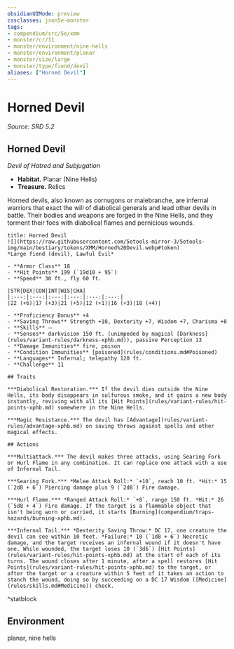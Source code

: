 ```yaml
---
obsidianUIMode: preview
cssclasses: json5e-monster
tags:
- compendium/src/5e/xmm
- monster/cr/11
- monster/environment/nine-hells
- monster/environment/planar
- monster/size/large
- monster/type/fiend/devil
aliases: ["Horned Devil"]
---
```

# Horned Devil
*Source: SRD 5.2*  

## Horned Devil

*Devil of Hatred and Subjugation*

- **Habitat.** Planar (Nine Hells)  
- **Treasure.** Relics  

Horned devils, also known as cornugons or malebranche, are infernal warriors that exact the will of diabolical generals and lead other devils in battle. Their bodies and weapons are forged in the Nine Hells, and they torment their foes with diabolical flames and pernicious wounds.

```ad-statblock
title: Horned Devil
![](https://raw.githubusercontent.com/5etools-mirror-3/5etools-img/main/bestiary/tokens/XMM/Horned%20Devil.webp#token)
*Large fiend (devil), Lawful Evil*

- **Armor Class** 18
- **Hit Points** 199 (`19d10 + 95`)
- **Speed** 30 ft., fly 60 ft.

|STR|DEX|CON|INT|WIS|CHA|
|:---:|:---:|:---:|:---:|:---:|:---:|
|22 (+6)|17 (+3)|21 (+5)|12 (+1)|16 (+3)|18 (+4)|

- **Proficiency Bonus** +4
- **Saving Throws** Strength +10, Dexterity +7, Wisdom +7, Charisma +8
- **Skills** ⏤
- **Senses** darkvision 150 ft. (unimpeded by magical [Darkness](rules/variant-rules/darkness-xphb.md)), passive Perception 13
- **Damage Immunities** fire, poison
- **Condition Immunities** [poisoned](rules/conditions.md#Poisoned)
- **Languages** Infernal; telepathy 120 ft.
- **Challenge** 11

## Traits

***Diabolical Restoration.*** If the devil dies outside the Nine Hells, its body disappears in sulfurous smoke, and it gains a new body instantly, reviving with all its [Hit Points](rules/variant-rules/hit-points-xphb.md) somewhere in the Nine Hells.

***Magic Resistance.*** The devil has [Advantage](rules/variant-rules/advantage-xphb.md) on saving throws against spells and other magical effects.

## Actions

***Multiattack.*** The devil makes three attacks, using Searing Fork or Hurl Flame in any combination. It can replace one attack with a use of Infernal Tail.

***Searing Fork.*** *Melee Attack Roll:* `+10`, reach 10 ft. *Hit:* 15 (`2d8 + 6`) Piercing damage plus 9 (`2d8`) Fire damage.

***Hurl Flame.*** *Ranged Attack Roll:* `+8`, range 150 ft. *Hit:* 26 (`5d8 + 4`) Fire damage. If the target is a flammable object that isn't being worn or carried, it starts [Burning](compendium/traps-hazards/burning-xphb.md).

***Infernal Tail.*** *Dexterity Saving Throw:* DC 17, one creature the devil can see within 10 feet. *Failure:* 10 (`1d8 + 6`) Necrotic damage, and the target receives an infernal wound if it doesn't have one. While wounded, the target loses 10 (`3d6`) [Hit Points](rules/variant-rules/hit-points-xphb.md) at the start of each of its turns. The wound closes after 1 minute, after a spell restores [Hit Points](rules/variant-rules/hit-points-xphb.md) to the target, or after the target or a creature within 5 feet of it takes an action to stanch the wound, doing so by succeeding on a DC 17 Wisdom ([Medicine](rules/skills.md#Medicine)) check.
```
^statblock

## Environment

planar, nine hells